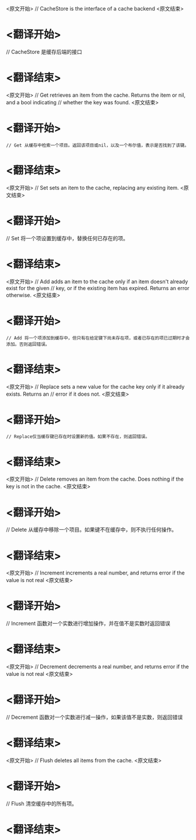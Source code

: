 
<原文开始>
// CacheStore is the interface of a cache backend
<原文结束>

# <翻译开始>
// CacheStore 是缓存后端的接口
# <翻译结束>


<原文开始>
	// Get retrieves an item from the cache. Returns the item or nil, and a bool indicating
	// whether the key was found.
<原文结束>

# <翻译开始>
	// Get 从缓存中检索一个项目。返回该项目或nil，以及一个布尔值，表示是否找到了该键。
# <翻译结束>


<原文开始>
// Set sets an item to the cache, replacing any existing item.
<原文结束>

# <翻译开始>
// Set 将一个项设置到缓存中，替换任何已存在的项。
# <翻译结束>


<原文开始>
	// Add adds an item to the cache only if an item doesn't already exist for the given
	// key, or if the existing item has expired. Returns an error otherwise.
<原文结束>

# <翻译开始>
	// Add 将一个项添加到缓存中，但只有在给定键下尚未存在项，或者已存在的项已过期时才会添加。否则返回错误。
# <翻译结束>


<原文开始>
	// Replace sets a new value for the cache key only if it already exists. Returns an
	// error if it does not.
<原文结束>

# <翻译开始>
	// Replace仅当缓存键已存在时设置新的值。如果不存在，则返回错误。
# <翻译结束>


<原文开始>
// Delete removes an item from the cache. Does nothing if the key is not in the cache.
<原文结束>

# <翻译开始>
// Delete 从缓存中移除一个项目。如果键不在缓存中，则不执行任何操作。
# <翻译结束>


<原文开始>
// Increment increments a real number, and returns error if the value is not real
<原文结束>

# <翻译开始>
// Increment 函数对一个实数进行增加操作，并在值不是实数时返回错误
# <翻译结束>


<原文开始>
// Decrement decrements a real number, and returns error if the value is not real
<原文结束>

# <翻译开始>
// Decrement 函数对一个实数进行减一操作，如果该值不是实数，则返回错误
# <翻译结束>


<原文开始>
// Flush deletes all items from the cache.
<原文结束>

# <翻译开始>
// Flush 清空缓存中的所有项。
# <翻译结束>

